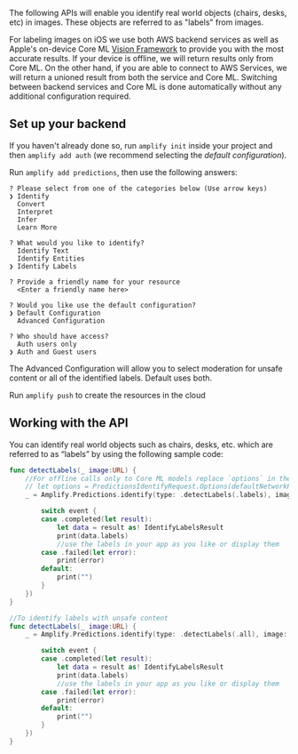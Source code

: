 The following APIs will enable you identify real world objects (chairs, desks, etc) in images.  These objects are referred to as "labels" from images.

For labeling images on iOS we use both AWS backend services as well as Apple's on-device Core ML [Vision Framework](https://developer.apple.com/documentation/vision) to provide you with the most accurate results.  If your device is offline, we will return results only from Core ML.  On the other hand, if you are able to connect to AWS Services, we will return a unioned result from both the service and Core ML.  Switching between backend services and Core ML is done automatically without any additional configuration required.

## Set up your backend

If you haven't already done so, run `amplify init` inside your project and then `amplify add auth` (we recommend selecting the *default configuration*).

Run `amplify add predictions`, then use the following answers:

```console
? Please select from one of the categories below (Use arrow keys)
❯ Identify
  Convert
  Interpret
  Infer
  Learn More
  
? What would you like to identify?
  Identify Text
  Identify Entities
❯ Identify Labels

? Provide a friendly name for your resource
  <Enter a friendly name here>

? Would you like use the default configuration?
❯ Default Configuration
  Advanced Configuration

? Who should have access?
  Auth users only
❯ Auth and Guest users  

```

The Advanced Configuration will allow you to select moderation for unsafe content or all of the identified labels. Default uses both.

Run `amplify push` to create the resources in the cloud

## Working with the API

You can identify real world objects such as chairs, desks, etc. which are referred to as “labels” by using the following sample code:

```swift
func detectLabels(_ image:URL) {
	//For offline calls only to Core ML models replace `options` in the call below with this instance:
	// let options = PredictionsIdentifyRequest.Options(defaultNetworkPolicy: .offline, pluginOptions: nil)
	_ = Amplify.Predictions.identify(type: .detectLabels(.labels), image: image, options: PredictionsIdentifyRequest.Options(), listener: { (event) in

		switch event {
		case .completed(let result):
			let data = result as! IdentifyLabelsResult
			print(data.labels)
			//use the labels in your app as you like or display them
		case .failed(let error):
			print(error)
		default:
			print("")
		}
	})
}

//To identify labels with unsafe content
func detectLabels(_ image:URL) {
	_ = Amplify.Predictions.identify(type: .detectLabels(.all), image: image, options: PredictionsIdentifyRequest.Options(), listener: { (event) in

		switch event {
		case .completed(let result):
			let data = result as! IdentifyLabelsResult
			print(data.labels)
			//use the labels in your app as you like or display them
		case .failed(let error):
			print(error)
		default:
			print("")
		}
	})
}
```
